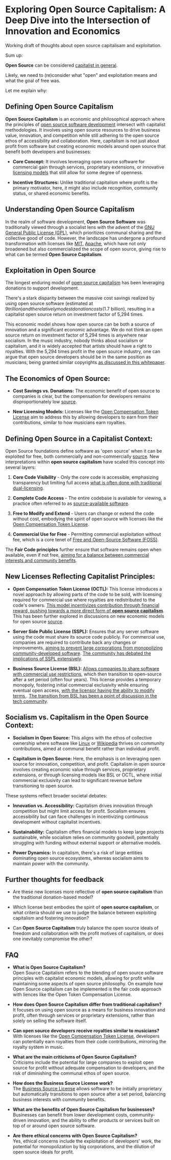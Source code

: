 # Exploring Open Source Capitalism: A Deep Dive into the Intersection of Innovation and Economics

Working draft of thoughts about open source capitalisam and exploitation.

Sum up:

**Open Source** can be considered [capitalist in general](https://en.wikipedia.org/wiki/Open-source_software#Economic_aspects).

Likely, we need to (re)consider what "open" and exploitation means and what the goal of free was.  

Let me explain why:

## **Defining Open Source Capitalism**

**Open Source Capitalism** is an economic and philosophical approach where the principles of [open source software development](https://opensource.com/resources/what-open-source) intersect with capitalist methodologies. It involves using open source resources to drive business value, innovation, and competition while still adhering to the open source ethos of accessibility and collaboration. Here, capitalism is not just about profit from software but creating economic models around open source that benefit both developers and businesses:

- **Core Concept:** It involves leveraging open source software for commercial gain through services, proprietary extensions, or innovative [licensing models](https://opensource.org/licenses) that still allow for some degree of openness.

- **Incentive Structures:** Unlike traditional capitalism where profit is the primary motivator, here, it might also include recognition, community status, or shared economic benefits.

## **Understanding Open Source Capitalism**

In the realm of software development, **Open Source Software** was traditionally viewed through a socialist lens with the advent of the [GNU General Public License (GPL)](https://www.gnu.org/licenses/gpl-3.0.en.html), which prioritizes communal sharing and the collective good of code. However, the landscape has undergone a profound transformation with licenses like [MIT](https://opensource.org/licenses/MIT), [Apache](https://www.apache.org/licenses/LICENSE-2.0), which have not only broadened but also commercialized the scope of open source, giving rise to what can be termed **Open Source Capitalism**.

## **Exploitation in Open Source**
The longest enduring model of [open source capitalism](https://github.com/open-compensation-token-license/octl/blob/main/octl-whitepaper.md#introduction) has been leveraging donations to support development. 

There's a stark disparity between the massive cost savings realized by using open source software (estimated at $9 trillion) and the relatively modest donation costs ($1.7 billion), resulting in a capitalist open source return on investment factor of 5,294 times. 

This economic model shows how open source can be both a source of innovation and a significant economic advantage. We do not think an open source return on investment factor of 5,294 times is anywhere near socialism. In the music industry, nobody thinks about socialism or capitalism, and it is widely accepted that artists should have a right to royalties. With the 5,294 times profit in the open source industry, one can argue that open source developers should be in the same position as musicians, being granted similar copyrights [as discussed in this whitepaper](https://github.com/open-compensation-token-license/octl/blob/main/octl-whitepaper.md).

## **The Economics of Open Source:**

- **Cost Savings vs. Donations:** The economic benefit of open source to companies is clear, but the compensation for developers remains disproportionately low [source](https://opensourcefundingsurvey2024.com/).

- **New Licensing Models:** Licenses like the [Open Compensation Token License](http://license-token.com) aim to address this by allowing developers to earn from their contributions, similar to how musicians earn royalties.

## **Defining Open Source in a Capitalist Context:**

Open Source foundations define software as 'open source' when it can be exploited for free, both commercially and non-commercially [source](https://opensource.org/osd). New interpretations within **open source capitalism** have scaled this concept into several layers:

1. **Core Code Visibility** - Only the core code is accessible, emphasizing transparency but limiting full access [what is often done with traditional dual-licensing](https://blog.opentap.io/dual-licensing-open-source-software).

2. **Complete Code Access** - The entire codebase is available for viewing, a practice often referred to as [source-available software](https://en.wikipedia.org/wiki/Source-available_software).

3. **Free to Modify and Extend** - Users can change or extend the code without cost, embodying the spirit of open source with licenses like the [Open Compensation Token License](https://github.com/open-compensation-token-license/octl).

4. **Commercial Use for Free** - Permitting commercial exploitation without fee, which is a core tenet of [Free and Open-Source Software (FOSS)](https://en.wikipedia.org/wiki/Free_and_open-source_software).

The **Fair Code principles** further ensure that software remains open when available, even if not free, [aiming for a balance between commercial interests and community benefits](https://faircode.io/#principles).

## **New Licenses Reflecting Capitalist Principles:**

- **Open Compensation Token License (OCTL):** This license introduces a novel approach by allowing parts of the code to be sold, with licensing required for commercial use where royalties are redistributed to the code's owners. [This model incentivizes contribution through financial reward, pushing towards a more direct form of **open source capitalism**](https://github.com/open-compensation-token-license/license). This has been further explored in discussions on new economic models for open source [source](https://blog.openchain.org/2023/05/02/exploring-new-licensing-models-in-open-source/).

- **Server Side Public License (SSPL):** Ensures that any server software using the code must share its source code publicly. For commercial use, companies are required to contribute back any changes or improvements, [aiming to prevent large corporations from monopolizing community-developed software](https://en.wikipedia.org/wiki/Server_Side_Public_License). [The community has debated the implications of SSPL extensively](https://opensource.com/article/20/7/sspl).

- **Business Source License (BSL):** [Allows companies to share software with commercial use restrictions](https://www.hashicorp.com/bsl), which then transition to open-source after a set period (often four years). This license provides a temporary monopoly, fostering initial commercial exclusivity while ensuring eventual open access, [with the licensor having the ability to modify terms ](https://en.wikipedia.org/wiki/Business_Source_License). [The transition from BSL has been a point of discussion in the tech community](https://blog.hashicorp.com/why-we-re-adopting-the-business-source-license).

## **Socialism vs. Capitalism in the Open Source Context:**

- **Socialism in Open Source:** This aligns with the ethos of collective ownership where software like [Linux](https://www.linuxfoundation.org/) or [Wikipedia](https://www.wikipedia.org/) thrives on community contributions, aimed at communal benefit rather than individual profit. 

- **Capitalism in Open Source:** Here, the emphasis is on leveraging open source for innovation, competition, and profit. Capitalism in open source involves creating economic value through services, proprietary extensions, or through licensing models like BSL or OCTL, where initial commercial exclusivity can lead to significant revenue before transitioning to open source.

These systems reflect broader societal debates:

- **Innovation vs. Accessibility:** Capitalism drives innovation through competition but might limit access for profit. Socialism ensures accessibility but can face challenges in incentivizing continuous development without capitalist incentives.

- **Sustainability:** Capitalism offers financial models to keep large projects sustainable, while socialism relies on community goodwill, potentially struggling with funding without external support or alternative models.

- **Power Dynamics:** In capitalism, there's a risk of large entities dominating open source ecosystems, whereas socialism aims to maintain power with the community.

## **Further thoughts for feedback**

- Are these new licenses more reflective of **open source capitalism** than the traditional donation-based model?

- Which license best embodies the spirit of **open source capitalism**, or what criteria should we use to judge the balance between exploiting capitalism and fostering innovation?

- Can **Open Source Capitalism** truly balance the open source ideals of freedom and collaboration with the profit motives of capitalism, or does one inevitably compromise the other?

## **FAQ**

- **What is Open Source Capitalism?**  
  Open Source Capitalism refers to the blending of open source software principles with capitalist economic models, allowing for profit while maintaining some aspects of open source philosophy. On example how Open Source capitalism can be implemented is the fair code approach with liences like the Open Token Compensation License.

- **How does Open Source Capitalism differ from traditional capitalism?**  
  It focuses on using open source as a means for business innovation and profit, often through services or proprietary extensions, rather than solely on selling the software itself.

- **Can open source developers receive royalties similar to musicians?**  
  With licenses like the [Open Compensation Token License](http://license-token.com), developers can potentially earn royalties from their code contributions, mirroring the royalty system in music.

- **What are the main criticisms of Open Source Capitalism?**  
  Criticisms include the potential for large companies to exploit open source for profit without adequate compensation to developers, and the risk of diminishing the communal ethos of open source.

- **How does the Business Source License work?**  
  The [Business Source License](https://en.wikipedia.org/wiki/Business_Source_License) allows software to be initially proprietary but automatically transitions to open source after a set period, balancing business interests with community benefits.

- **What are the benefits of Open Source Capitalism for businesses?**  
  Businesses can benefit from lower development costs, community-driven innovation, and the ability to offer products or services built on top of or around open source software.

- **Are there ethical concerns with Open Source Capitalism?**  
  Yes, ethical concerns include the exploitation of developers' work, the potential for monopolization by big corporations, and the dilution of open source ideals for profit.


